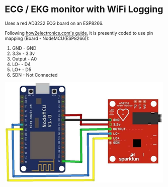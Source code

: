 # ECG / EKG monitor with WiFi Logging

Uses a red AD3232 ECG board on an ESP8266.

Following [how2electronics.com's guide](https://how2electronics.com/iot-ecg-monitoring-ad8232-ecg-sensor-esp8266/#Circuit_Diagram_Interfacing_AD8232_ECG_Sensor_with_NodeMCU_ESP8266), it is
presently coded to use pin mapping (Board - NodeMCU(ESP8266)):

1. GND - GND
1. 3.3v - 3.3v
1. Output - A0
1. LO- - D4
1. LO+ - D5
1. SDN - Not Connected

![Wiring diagram](img/wiring.jpg)

